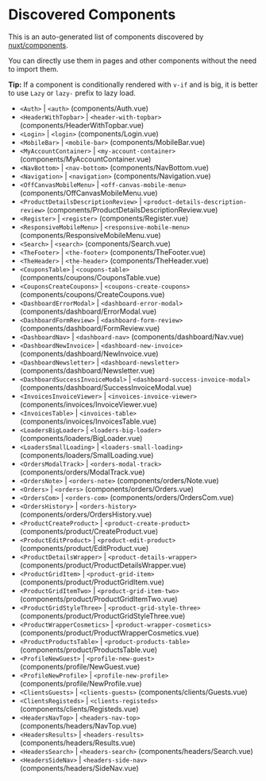 # Discovered Components

This is an auto-generated list of components discovered by [nuxt/components](https://github.com/nuxt/components).

You can directly use them in pages and other components without the need to import them.

**Tip:** If a component is conditionally rendered with `v-if` and is big, it is better to use `Lazy` or `lazy-` prefix to lazy load.

- `<Auth>` | `<auth>` (components/Auth.vue)
- `<HeaderWithTopbar>` | `<header-with-topbar>` (components/HeaderWithTopbar.vue)
- `<Login>` | `<login>` (components/Login.vue)
- `<MobileBar>` | `<mobile-bar>` (components/MobileBar.vue)
- `<MyAccountContainer>` | `<my-account-container>` (components/MyAccountContainer.vue)
- `<NavBottom>` | `<nav-bottom>` (components/NavBottom.vue)
- `<Navigation>` | `<navigation>` (components/Navigation.vue)
- `<OffCanvasMobileMenu>` | `<off-canvas-mobile-menu>` (components/OffCanvasMobileMenu.vue)
- `<ProductDetailsDescriptionReview>` | `<product-details-description-review>` (components/ProductDetailsDescriptionReview.vue)
- `<Register>` | `<register>` (components/Register.vue)
- `<ResponsiveMobileMenu>` | `<responsive-mobile-menu>` (components/ResponsiveMobileMenu.vue)
- `<Search>` | `<search>` (components/Search.vue)
- `<TheFooter>` | `<the-footer>` (components/TheFooter.vue)
- `<TheHeader>` | `<the-header>` (components/TheHeader.vue)
- `<CouponsTable>` | `<coupons-table>` (components/coupons/CouponsTable.vue)
- `<CouponsCreateCoupons>` | `<coupons-create-coupons>` (components/coupons/CreateCoupons.vue)
- `<DashboardErrorModal>` | `<dashboard-error-modal>` (components/dashboard/ErrorModal.vue)
- `<DashboardFormReview>` | `<dashboard-form-review>` (components/dashboard/FormReview.vue)
- `<DashboardNav>` | `<dashboard-nav>` (components/dashboard/Nav.vue)
- `<DashboardNewInvoice>` | `<dashboard-new-invoice>` (components/dashboard/NewInvoice.vue)
- `<DashboardNewsletter>` | `<dashboard-newsletter>` (components/dashboard/Newsletter.vue)
- `<DashboardSuccessInvoiceModal>` | `<dashboard-success-invoice-modal>` (components/dashboard/SuccessInvoiceModal.vue)
- `<InvoicesInvoiceViewer>` | `<invoices-invoice-viewer>` (components/invoices/InvoiceViewer.vue)
- `<InvoicesTable>` | `<invoices-table>` (components/invoices/InvoicesTable.vue)
- `<LoadersBigLoader>` | `<loaders-big-loader>` (components/loaders/BigLoader.vue)
- `<LoadersSmallLoading>` | `<loaders-small-loading>` (components/loaders/SmallLoading.vue)
- `<OrdersModalTrack>` | `<orders-modal-track>` (components/orders/ModalTrack.vue)
- `<OrdersNote>` | `<orders-note>` (components/orders/Note.vue)
- `<Orders>` | `<orders>` (components/orders/Orders.vue)
- `<OrdersCom>` | `<orders-com>` (components/orders/OrdersCom.vue)
- `<OrdersHistory>` | `<orders-history>` (components/orders/OrdersHistory.vue)
- `<ProductCreateProduct>` | `<product-create-product>` (components/product/CreateProduct.vue)
- `<ProductEditProduct>` | `<product-edit-product>` (components/product/EditProduct.vue)
- `<ProductDetailsWrapper>` | `<product-details-wrapper>` (components/product/ProductDetailsWrapper.vue)
- `<ProductGridItem>` | `<product-grid-item>` (components/product/ProductGridItem.vue)
- `<ProductGridItemTwo>` | `<product-grid-item-two>` (components/product/ProductGridItemTwo.vue)
- `<ProductGridStyleThree>` | `<product-grid-style-three>` (components/product/ProductGridStyleThree.vue)
- `<ProductWrapperCosmetics>` | `<product-wrapper-cosmetics>` (components/product/ProductWrapperCosmetics.vue)
- `<ProductProductsTable>` | `<product-products-table>` (components/product/ProductsTable.vue)
- `<ProfileNewGuest>` | `<profile-new-guest>` (components/profile/NewGuest.vue)
- `<ProfileNewProfile>` | `<profile-new-profile>` (components/profile/NewProfile.vue)
- `<ClientsGuests>` | `<clients-guests>` (components/clients/Guests.vue)
- `<ClientsRegisteds>` | `<clients-registeds>` (components/clients/Registeds.vue)
- `<HeadersNavTop>` | `<headers-nav-top>` (components/headers/NavTop.vue)
- `<HeadersResults>` | `<headers-results>` (components/headers/Results.vue)
- `<HeadersSearch>` | `<headers-search>` (components/headers/Search.vue)
- `<HeadersSideNav>` | `<headers-side-nav>` (components/headers/SideNav.vue)
